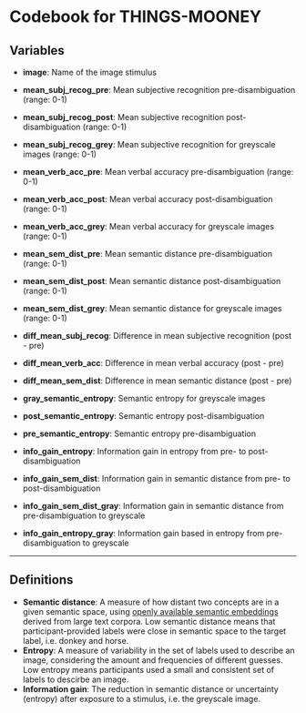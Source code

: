 # Codebook for THINGS-MOONEY

## Variables

- **image**: Name of the image stimulus

- **mean_subj_recog_pre**: Mean subjective recognition pre-disambiguation (range: 0-1)
- **mean_subj_recog_post**: Mean subjective recognition post-disambiguation (range: 0-1)
- **mean_subj_recog_grey**: Mean subjective recognition for greyscale images (range: 0-1)

- **mean_verb_acc_pre**: Mean verbal accuracy pre-disambiguation (range: 0-1)
- **mean_verb_acc_post**: Mean verbal accuracy post-disambiguation (range: 0-1)
- **mean_verb_acc_grey**: Mean verbal accuracy for greyscale images (range: 0-1)

- **mean_sem_dist_pre**: Mean semantic distance pre-disambiguation (range: 0-1)
- **mean_sem_dist_post**: Mean semantic distance post-disambiguation (range: 0-1)
- **mean_sem_dist_grey**: Mean semantic distance for greyscale images (range: 0-1)

- **diff_mean_subj_recog**: Difference in mean subjective recognition (post - pre)
- **diff_mean_verb_acc**: Difference in mean verbal accuracy (post - pre)
- **diff_mean_sem_dist**: Difference in mean semantic distance (post - pre)

- **gray_semantic_entropy**: Semantic entropy for greyscale images
- **post_semantic_entropy**: Semantic entropy post-disambiguation
- **pre_semantic_entropy**: Semantic entropy pre-disambiguation

- **info_gain_entropy**: Information gain in entropy from pre- to post-disambiguation
- **info_gain_sem_dist**: Information gain in semantic distance from pre- to post-disambiguation
- **info_gain_sem_dist_gray**: Information gain in semantic distance from pre-disambiguation to greyscale
- **info_gain_entropy_gray**: Information gain based in entropy from pre-disambiguation to greyscale

---

## Definitions

- **Semantic distance**: A measure of how distant two concepts are in a given semantic space, using [openly available semantic embeddings](https://osf.io/jum2f/) derived from large text corpora. Low semantic distance means that participant-provided labels were close in semantic space to the target label, i.e. donkey and horse.
- **Entropy**: A measure of variability in the set of labels used to describe an image, considering the amount and frequencies of different guesses. Low entropy means participants used a small and consistent set of labels to descirbe an image.
- **Information gain**: The reduction in semantic distance or uncertainty (entropy) after exposure to a stimulus, i.e. the greyscale image.